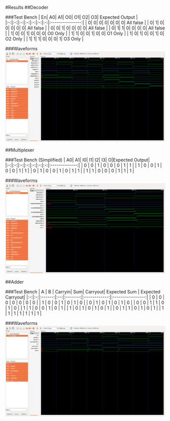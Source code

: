 #Results
##Decoder

###Test Bench
| En| A0| A1| O0| O1| O2| O3| Expected Output |
|:-:|:-:|:-:|:-:|:-:|:-:|:-:|:---------------:|
|  0|  0|  0|  0|  0|  0|  0|  All false      |
|  0|  1|  0|  0|  0|  0|  0|  All false      |
|  0|  0|  1|  0|  0|  0|  0|  All false      |
|  0|  1|  1|  0|  0|  0|  0|  All false      |
|  1|  0|  0|  1|  0|  0|  0|  O0 Only        |
|  1|  1|  0|  0|  1|  0|  0|  O1 Only        |
|  1|  0|  1|  0|  0|  1|  0|  O2 Only        |
|  1|  1|  1|  0|  0|  0|  1|  O3 Only        |

###Waveforms
![decoder_wave](./decoder_wave.png)

##Multiplexer

###Test Bench (Simplified)
| A0| A1| I0| I1| I2| I3|  O|Expected Output|
|:-:|:-:|:-:|:-:|:-:|:-:|:-:|:-------------:|
| 0 | 0 | 1 | 0 | 0 | 0 | 1 |    1          |
| 1 | 0 | 0 | 1 | 0 | 0 | 1 |    1          |
| 0 | 1 | 0 | 0 | 1 | 0 | 1 |    1          |
| 1 | 1 | 0 | 0 | 0 | 1 | 1 |    1          |

###Waveforms
![multiplexer wave](./multiplexer_wave.png)

##Adder

###Test Bench
| A | B | Carryin| Sum| Carryout| Expected Sum | Expected Carryout|
|:-:|:-:|:------:|:--:|:-------:|:------------:|:----------------:|
| 0 | 0 |   0    | 0  |    0    |  0           |  0               |
| 1 | 0 |   0    | 1  |    0    |  1           |  0               |
| 0 | 1 |   0    | 1  |    0    |  1           |  0               |
| 0 | 0 |   1    | 1  |    0    |  1           |  0               |
| 1 | 1 |   0    | 0  |    1    |  0           |  1               |
| 1 | 0 |   1    | 0  |    1    |  0           |  1               |
| 0 | 1 |   1    | 0  |    1    |  0           |  1               |
| 1 | 1 |   1    | 1  |    1    |  1           |  1               |

###Waveforms
![adder wave](./adder_wave.png)

